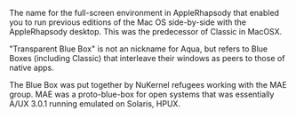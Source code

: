 

The name for the full-screen environment in AppleRhapsody that enabled you to run previous editions of the Mac OS side-by-side with the AppleRhapsody desktop. This was the predecessor of Classic in MacOSX.

"Transparent Blue Box" is not an nickname for Aqua, but refers to Blue Boxes (including Classic) that interleave their windows as peers to those of native apps.

The Blue Box was put together by NuKernel refugees working with the MAE group. MAE was a proto-blue-box for open systems that was essentially A/UX 3.0.1 running emulated on Solaris, HPUX.
